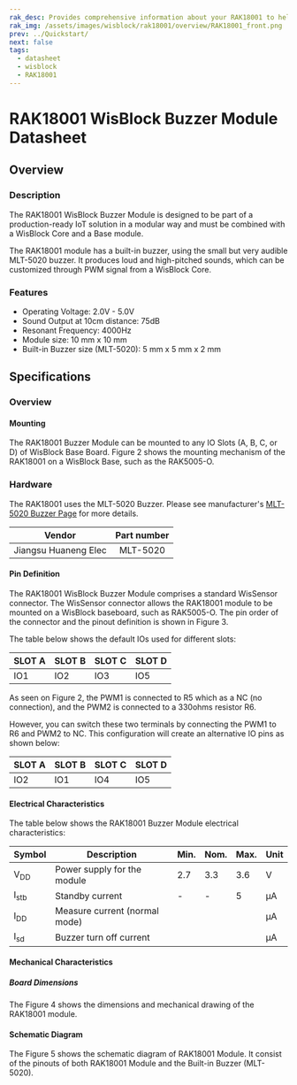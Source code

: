```yaml
---
rak_desc: Provides comprehensive information about your RAK18001 to help you use it. This information includes technical specifications, characteristics, and requirements, and it also discusses the device components.
rak_img: /assets/images/wisblock/rak18001/overview/RAK18001_front.png
prev: ../Quickstart/
next: false
tags:
  - datasheet
  - wisblock
  - RAK18001
---
```


# RAK18001 WisBlock Buzzer Module Datasheet

## Overview

<rk-img
  src="/assets/images/wisblock/rak18001/overview/RAK18001_illustrated.png"
  width="40%"
  caption="RAK18001 Buzzer Module"
/>


### Description

The RAK18001 WisBlock Buzzer Module is designed to be part of a production-ready IoT solution in a modular way and must be combined with a WisBlock Core and a Base module.

The RAK18001 module has a built-in buzzer, using the small but very audible MLT-5020 buzzer. It produces loud and high-pitched sounds, which can be customized through PWM signal from a WisBlock Core. 

### Features 

* Operating Voltage: 2.0V - 5.0V
* Sound Output at 10cm distance: 75dB
* Resonant Frequency: 4000Hz
* Module size: 10&nbsp;mm x 10&nbsp;mm
* Built-in Buzzer size (MLT-5020): 5&nbsp;mm x 5&nbsp;mm x 2&nbsp;mm

## Specifications

### Overview

#### Mounting

The RAK18001 Buzzer Module can be mounted to any IO Slots (A, B, C, or D) of WisBlock Base Board. Figure 2 shows the mounting mechanism of the RAK18001 on a WisBlock Base, such as the RAK5005-O.  

<rk-img
  src="/assets/images/wisblock/rak18001/datasheet/RAK18001_mounting.png"
  width="50%"
  caption="RAK18001 WisBlock Buzzer Module Mounting"
/>  
  
### Hardware  
  
The RAK18001 uses the MLT-5020 Buzzer. Please see manufacturer's [MLT-5020 Buzzer Page](https://lcsc.com/product-detail/Buzzers_Jiangsu-Huaneng-Elec-MLT-5020_C94598.html) for more details.  

| Vendor               | Part number |
| :------------------: | :---------: |
| Jiangsu Huaneng Elec | MLT-5020    |

#### Pin Definition

The RAK18001 WisBlock Buzzer Module comprises a standard WisSensor connector. The WisSensor connector allows the RAK18001 module to be mounted on a WisBlock baseboard, such as RAK5005-O. The pin order of the connector and the pinout definition is shown in Figure 3.

<rk-img
  src="/assets/images/wisblock/rak18001/datasheet/rak18001-pinouts.png"
  width="50%"
  caption="RAK18001 Buzzer Module Pinout Diagram"
/>

The table below shows the default IOs used for different slots:  
  
| SLOT A | SLOT B | SLOT C | SLOT D |
| ------ | ------ | ------ | ------ |
| IO1    | IO2    | IO3    | IO5    |

As seen on Figure 2, the PWM1 is connected to R5 which as a NC (no connection), and the PWM2 is connected to a 330ohms resistor R6. 

However, you can switch these two terminals by connecting the PWM1 to R6 and PWM2 to NC. This configuration will create an alternative IO pins as shown below:  
  
| SLOT A | SLOT B | SLOT C | SLOT D |
| ------ | ------ | ------ | ------ |
| IO2    | IO1    | IO4    | IO5    |

#### Electrical Characteristics    
  
The table below shows the RAK18001 Buzzer Module electrical characteristics:  
  
| Symbol          | Description                   | Min. | Nom. | Max. | Unit |
| --------------- | ----------------------------- | ---- | ---- | ---- | ---- |
| V<sub>DD</sub>  | Power supply for the module   | 2.7  | 3.3  | 3.6  | V    |
| I<sub>stb</sub> | Standby current               | -    | -    | 5    | µA   |
| I<sub>DD</sub>  | Measure current (normal mode) |      |      |      | µA   |
| I<sub>sd</sub>  | Buzzer turn off current       |      |      |      | µA   |
  
#### Mechanical Characteristics  
  
##### Board Dimensions  
  
The Figure 4 shows the dimensions and mechanical drawing of the RAK18001 module.  
  
<rk-img
  src="/assets/images/wisblock/rak18001/datasheet/board-dimensions.png"
  width="60%"
  caption="RAK18001 Buzzer Module Mechanical Characteristics"
/>  

#### Schematic Diagram

The Figure 5 shows the schematic diagram of RAK18001 Module. It consist of the pinouts of both RAK18001 Module and the Built-in Buzzer (MLT-5020).  

<rk-img
  src="/assets/images/wisblock/rak18001/datasheet/schematic.png"
  width="100%"
  caption="RAK18001 Buzzer Module Schematic"
/>  
